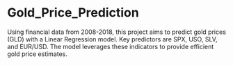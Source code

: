 # Gold_Price_Prediction
Using financial data from 2008-2018, this project aims to predict gold prices (GLD) with a Linear Regression model. Key predictors are SPX, USO, SLV, and EUR/USD. The model leverages these indicators to provide efficient gold price estimates.
